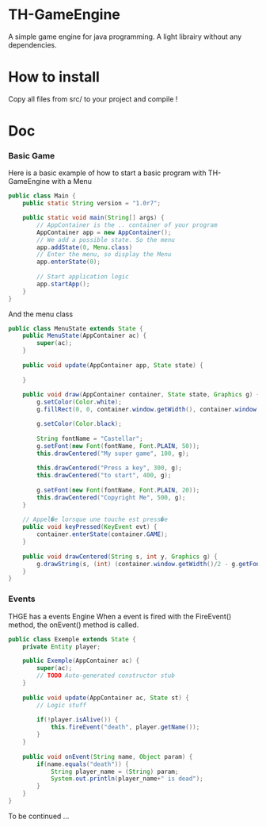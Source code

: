 TH-GameEngine
=============

A simple game engine for java programming. A light librairy without any dependencies.

How to install
=============

Copy all files from src/ to your project and compile !

Doc
=============

### Basic Game

Here is a basic example of how to start a basic program with TH-GameEngine with a Menu
```java
public class Main {
	public static String version = "1.0r7";

	public static void main(String[] args) {
		// AppContainer is the .. container of your program
		AppContainer app = new AppContainer();
		// We add a possible state. So the menu
		app.addState(0, Menu.class)
		// Enter the menu, so display the Menu
		app.enterState(0);
		
		// Start application logic
		app.startApp();
	}
}
```

And the menu class
```java
public class MenuState extends State {
	public MenuState(AppContainer ac) {
		super(ac);
	}
	
	public void update(AppContainer app, State state) {
		
	}
	
	public void draw(AppContainer container, State state, Graphics g) {
		g.setColor(Color.white);
		g.fillRect(0, 0, container.window.getWidth(), container.window.getHeight());

		g.setColor(Color.black);
		
		String fontName = "Castellar";
		g.setFont(new Font(fontName, Font.PLAIN, 50)); 
		this.drawCentered("My super game", 100, g);
		 
		this.drawCentered("Press a key", 300, g); 
		this.drawCentered("to start", 400, g);
		
		g.setFont(new Font(fontName, Font.PLAIN, 20));
		this.drawCentered("Copyright Me", 500, g);
	}
	
	// Appel�e lorsque une touche est press�e
	public void keyPressed(KeyEvent evt) {
		container.enterState(container.GAME);
	}
	
	public void drawCentered(String s, int y, Graphics g) {
		g.drawString(s, (int) (container.window.getWidth()/2 - g.getFontMetrics().getStringBounds(s, g).getWidth()/2),y);
	}
}
```

### Events
THGE has a events Engine
When a event is fired with the FireEvent() method, the onEvent() method is called.

```java
public class Exemple extends State {
	private Entity player;

	public Exemple(AppContainer ac) {
		super(ac);
		// TODO Auto-generated constructor stub
	}
	
	public void update(AppContainer ac, State st) {
		// Logic stuff
		
		if(!player.isAlive()) {
			this.fireEvent("death", player.getName());
		}
	}
	
	public void onEvent(String name, Object param) {
		if(name.equals("death")) {
			String player_name = (String) param;
			System.out.println(player_name+" is dead");
		}
	}
}

```

To be continued ...